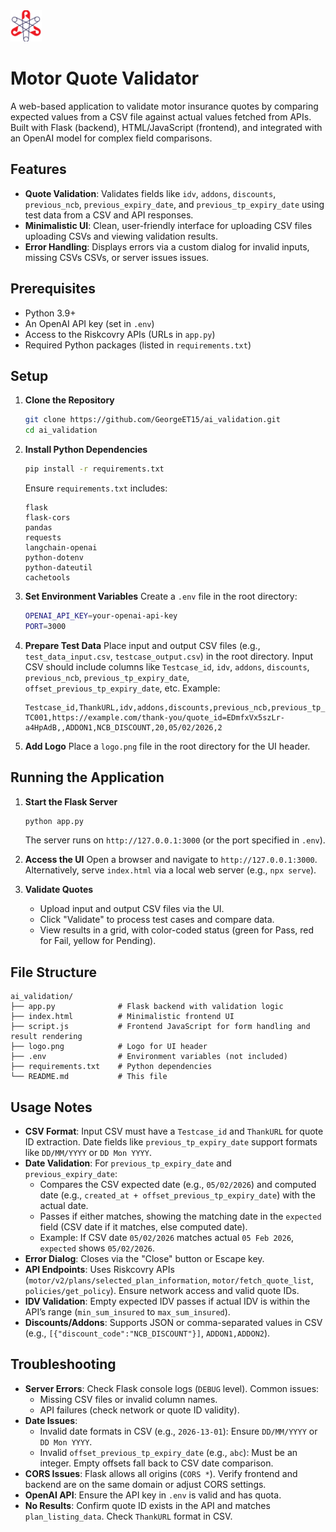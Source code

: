 <img src="logo_with_bg.png" alt="Logo" width="50"/>

# Motor Quote Validator

A web-based application to validate motor insurance quotes by comparing expected values from a CSV file against actual values fetched from APIs. Built with Flask (backend), HTML/JavaScript (frontend), and integrated with an OpenAI model for complex field comparisons.

## Features

- **Quote Validation**: Validates fields like `idv`, `addons`, `discounts`, `previous_ncb`, `previous_expiry_date`, and `previous_tp_expiry_date` using test data from a CSV and API responses.
- **Minimalistic UI**: Clean, user-friendly interface for uploading CSV files uploading CSVs and viewing validation results.
- **Error Handling**: Displays errors via a custom dialog for invalid inputs, missing CSVs CSVs, or server issues issues.

## Prerequisites

- Python 3.9+
- An OpenAI API key (set in `.env`)
- Access to the Riskcovry APIs (URLs in `app.py`)
- Required Python packages (listed in `requirements.txt`)

## Setup

1. **Clone the Repository**

   ```bash
   git clone https://github.com/GeorgeET15/ai_validation.git
   cd ai_validation
   ```

2. **Install Python Dependencies**

   ```bash
   pip install -r requirements.txt
   ```

   Ensure `requirements.txt` includes:

   ```
   flask
   flask-cors
   pandas
   requests
   langchain-openai
   python-dotenv
   python-dateutil
   cachetools
   ```

3. **Set Environment Variables**
   Create a `.env` file in the root directory:

   ```bash
   OPENAI_API_KEY=your-openai-api-key
   PORT=3000
   ```

4. **Prepare Test Data**
   Place input and output CSV files (e.g., `test_data_input.csv`, `testcase_output.csv`) in the root directory. Input CSV should include columns like `Testcase_id`, `idv`, `addons`, `discounts`, `previous_ncb`, `previous_tp_expiry_date`, `offset_previous_tp_expiry_date`, etc. Example:

   ```csv
   Testcase_id,ThankURL,idv,addons,discounts,previous_ncb,previous_tp_expiry_date,offset_previous_tp_expiry_date
   TC001,https://example.com/thank-you/quote_id=EDmfxVx5szLr-a4HpAdB,,ADDON1,NCB_DISCOUNT,20,05/02/2026,2
   ```

5. **Add Logo**
   Place a `logo.png` file in the root directory for the UI header.

## Running the Application

1. **Start the Flask Server**

   ```bash
   python app.py
   ```

   The server runs on `http://127.0.0.1:3000` (or the port specified in `.env`).

2. **Access the UI**
   Open a browser and navigate to `http://127.0.0.1:3000`. Alternatively, serve `index.html` via a local web server (e.g., `npx serve`).

3. **Validate Quotes**
   - Upload input and output CSV files via the UI.
   - Click "Validate" to process test cases and compare data.
   - View results in a grid, with color-coded status (green for Pass, red for Fail, yellow for Pending).

## File Structure

```
ai_validation/
├── app.py              # Flask backend with validation logic
├── index.html          # Minimalistic frontend UI
├── script.js           # Frontend JavaScript for form handling and result rendering
├── logo.png            # Logo for UI header
├── .env                # Environment variables (not included)
├── requirements.txt    # Python dependencies
└── README.md           # This file
```

## Usage Notes

- **CSV Format**: Input CSV must have a `Testcase_id` and `ThankURL` for quote ID extraction. Date fields like `previous_tp_expiry_date` support formats like `DD/MM/YYYY` or `DD Mon YYYY`.
- **Date Validation**: For `previous_tp_expiry_date` and `previous_expiry_date`:
  - Compares the CSV expected date (e.g., `05/02/2026`) and computed date (e.g., `created_at + offset_previous_tp_expiry_date`) with the actual date.
  - Passes if either matches, showing the matching date in the `expected` field (CSV date if it matches, else computed date).
  - Example: If CSV date `05/02/2026` matches actual `05 Feb 2026`, `expected` shows `05/02/2026`.
- **Error Dialog**: Closes via the "Close" button or Escape key.
- **API Endpoints**: Uses Riskcovry APIs (`motor/v2/plans/selected_plan_information`, `motor/fetch_quote_list`, `policies/get_policy`). Ensure network access and valid quote IDs.
- **IDV Validation**: Empty expected IDV passes if actual IDV is within the API’s range (`min_sum_insured` to `max_sum_insured`).
- **Discounts/Addons**: Supports JSON or comma-separated values in CSV (e.g., `[{"discount_code":"NCB_DISCOUNT"}]`, `ADDON1,ADDON2`).

## Troubleshooting

- **Server Errors**: Check Flask console logs (`DEBUG` level). Common issues:
  - Missing CSV files or invalid column names.
  - API failures (check network or quote ID validity).
- **Date Issues**:
  - Invalid date formats in CSV (e.g., `2026-13-01`): Ensure `DD/MM/YYYY` or `DD Mon YYYY`.
  - Invalid `offset_previous_tp_expiry_date` (e.g., `abc`): Must be an integer. Empty offsets fall back to CSV date comparison.
- **CORS Issues**: Flask allows all origins (`CORS *`). Verify frontend and backend are on the same domain or adjust CORS settings.
- **OpenAI API**: Ensure the API key in `.env` is valid and has quota.
- **No Results**: Confirm quote ID exists in the API and matches `plan_listing_data`. Check `ThankURL` format in CSV.
